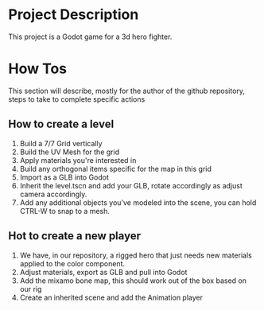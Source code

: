 # Project Description
This project is a Godot game for a 3d hero fighter.

# How Tos
This section will describe, mostly for the author of the github repository, steps to take to complete specific actions

## How to create a level
1. Build a 7/7 Grid vertically
2. Build the UV Mesh for the grid
3. Apply materials you're interested in
4. Build any orthogonal items specific for the map in this grid
5. Import as a GLB into Godot
6. Inherit the level.tscn and add your GLB, rotate accordingly as adjust camera accordingly.
7. Add any additional objects you've modeled into the scene, you can hold CTRL-W to snap to a mesh.

## Hot to create a new player
1. We have, in our repository, a rigged hero that just needs new materials applied to the color component.
2. Adjust materials, export as GLB and pull into Godot
3. Add the mixamo bone map, this should work out of the box based on our rig
4. Create an inherited scene and add the Animation player
